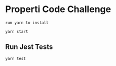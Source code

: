 # Properti Code Challenge



```Lunch
run yarn to install

yarn start
```

## Run Jest Tests

```bash
yarn test
```
